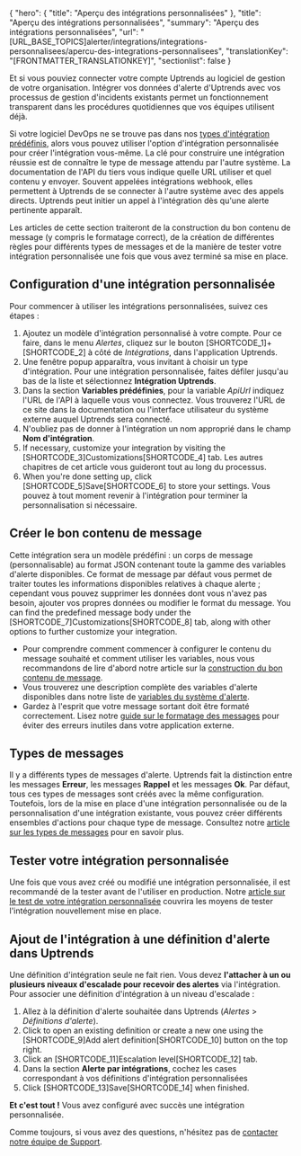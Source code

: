 {
  "hero": {
    "title": "Aperçu des intégrations personnalisées"
  },
  "title": "Aperçu des intégrations personnalisées",
  "summary": "Aperçu des intégrations personnalisées",
  "url": "[URL_BASE_TOPICS]alerter/integrations/integrations-personnalisees/apercu-des-integrations-personnalisees",
  "translationKey": "[FRONTMATTER_TRANSLATIONKEY]",
  "sectionlist": false
}

Et si vous pouviez connecter votre compte Uptrends au logiciel de gestion de votre organisation. Intégrer vos données d'alerte d'Uptrends avec vos processus de gestion d'incidents existants permet un fonctionnement transparent dans les procédures quotidiennes que vos équipes utilisent déjà.

 Si votre logiciel DevOps ne se trouve pas dans nos [types d'intégration prédéfinis]([LINK_URL_1]), alors vous pouvez utiliser l'option d'intégration personnalisée pour créer l'intégration vous-même. La clé pour construire une intégration réussie est de connaître le type de message attendu par l'autre système. La documentation de l'API du tiers vous indique quelle URL utiliser et quel contenu y envoyer. Souvent appelées intégrations webhook, elles permettent à Uptrends de se connecter à l'autre système avec des appels directs. Uptrends peut initier un appel à l'intégration dès qu'une alerte pertinente apparaît.

Les articles de cette section traiteront de la construction du bon contenu de message (y compris le formatage correct), de la création de différentes règles pour différents types de messages et de la manière de tester votre intégration personnalisée une fois que vous avez terminé sa mise en place.

## Configuration d'une intégration personnalisée

Pour commencer à utiliser les intégrations personnalisées, suivez ces étapes :

1. Ajoutez un modèle d'intégration personnalisé à votre compte. Pour ce faire, dans le menu *Alertes*, cliquez sur le bouton [SHORTCODE_1]\+[SHORTCODE_2] à côté de *Intégrations*, dans l'application Uptrends.
2. Une fenêtre popup apparaîtra, vous invitant à choisir un type d'intégration. Pour une intégration personnalisée, faites défiler jusqu'au bas de la liste et sélectionnez **Intégration Uptrends**.
3. Dans la section **Variables prédéfinies**, pour la variable *ApiUrl* indiquez l'URL de l'API à laquelle vous vous connectez. Vous trouverez l'URL de ce site dans la documentation ou l'interface utilisateur du système externe auquel Uptrends sera connecté.
4. N'oubliez pas de donner à l'intégration un nom approprié dans le champ **Nom d'intégration**.
5. If necessary, customize your integration by visiting the [SHORTCODE_3]Customizations[SHORTCODE_4] tab. Les autres chapitres de cet article vous guideront tout au long du processus.
6. When you're done setting up, click [SHORTCODE_5]Save[SHORTCODE_6] to store your settings. Vous pouvez à tout moment revenir à l'intégration pour terminer la personnalisation si nécessaire.

## Créer le bon contenu de message

Cette intégration sera un modèle prédéfini : un corps de message (personnalisable) au format JSON contenant toute la gamme des variables d'alerte disponibles. Ce format de message par défaut vous permet de traiter toutes les informations disponibles relatives à chaque alerte ; cependant vous pouvez supprimer les données dont vous n'avez pas besoin, ajouter vos propres données ou modifier le format du message. You can find the predefined message body under the [SHORTCODE_7]Customizations[SHORTCODE_8] tab, along with other options to further customize your integration.

- Pour comprendre comment commencer à configurer le contenu du message souhaité et comment utiliser les variables, nous vous recommandons de lire d'abord notre article sur la [construction du bon contenu de message]([LINK_URL_2]).
- Vous trouverez une description complète des variables d'alerte disponibles dans notre liste de [variables du système d'alerte]([LINK_URL_3]).
- Gardez à l'esprit que votre message sortant doit être formaté correctement. Lisez notre [guide sur le formatage des messages]([LINK_URL_4]) pour éviter des erreurs inutiles dans votre application externe.

## Types de messages

Il y a différents types de messages d'alerte. Uptrends fait la distinction entre les messages **Erreur**, les messages **Rappel** et les messages **Ok**. Par défaut, tous ces types de messages sont créés avec la même configuration. Toutefois, lors de la mise en place d'une intégration personnalisée ou de la personnalisation d'une intégration existante, vous pouvez créer différents ensembles d'actions pour chaque type de message. Consultez notre [article sur les types de messages]([LINK_URL_5]) pour en savoir plus.

## Tester votre intégration personnalisée

Une fois que vous avez créé ou modifié une intégration personnalisée, il est recommandé de la tester avant de l'utiliser en production. Notre [article sur le test de votre intégration personnalisée]([LINK_URL_6]) couvrira les moyens de tester l'intégration nouvellement mise en place.

## Ajout de l'intégration à une définition d'alerte dans Uptrends

Une définition d'intégration seule ne fait rien. Vous devez **l'attacher à un ou plusieurs niveaux d'escalade pour recevoir des alertes** via l'intégration. Pour associer une définition d'intégration à un niveau d'escalade :

1. Allez à la définition d'alerte souhaitée dans Uptrends (*Alertes* > *Définitions d'alerte*).
2. Click to open an existing definition or create a new one using the [SHORTCODE_9]Add alert definition[SHORTCODE_10] button on the top right.
3. Click an [SHORTCODE_11]Escalation level[SHORTCODE_12] tab.
4. Dans la section **Alerte par intégrations**, cochez les cases correspondant à vos définitions d'intégration personnalisées
5. Click [SHORTCODE_13]Save[SHORTCODE_14] when finished.

**Et c'est tout !** Vous avez configuré avec succès une intégration personnalisée.

Comme toujours, si vous avez des questions, n'hésitez pas de [contacter notre équipe de Support]([LINK_URL_7]).
